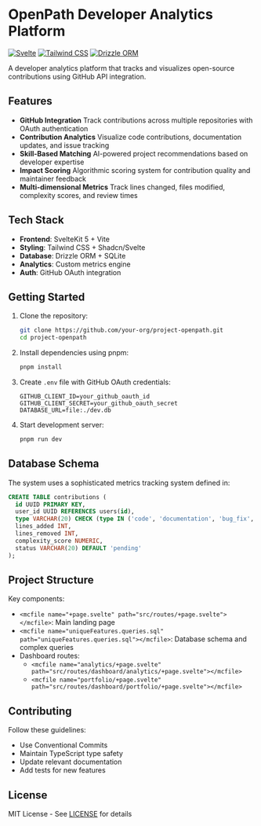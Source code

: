 # OpenPath Developer Analytics Platform

[![Svelte](https://img.shields.io/badge/Svelte-5.0-orange)](https://svelte.dev)
[![Tailwind CSS](https://img.shields.io/badge/Tailwind_CSS-3.0-blue)](https://tailwindcss.com)
[![Drizzle ORM](https://img.shields.io/badge/Drizzle_ORM-0.25-yellow)](https://orm.drizzle.team)

A developer analytics platform that tracks and visualizes open-source contributions using GitHub API integration.

## Features

- **GitHub Integration**
  Track contributions across multiple repositories with OAuth authentication
- **Contribution Analytics**
  Visualize code contributions, documentation updates, and issue tracking
- **Skill-Based Matching**
  AI-powered project recommendations based on developer expertise
- **Impact Scoring**
  Algorithmic scoring system for contribution quality and maintainer feedback
- **Multi-dimensional Metrics**
  Track lines changed, files modified, complexity scores, and review times

## Tech Stack

- **Frontend**: SvelteKit 5 + Vite
- **Styling**: Tailwind CSS + Shadcn/Svelte
- **Database**: Drizzle ORM + SQLite
- **Analytics**: Custom metrics engine
- **Auth**: GitHub OAuth integration

## Getting Started

1. Clone the repository:
   ```bash
   git clone https://github.com/your-org/project-openpath.git
   cd project-openpath
   ```

2. Install dependencies using pnpm:

   ```bash
   pnpm install
   ```

3. Create `.env` file with GitHub OAuth credentials:

   ```env
   GITHUB_CLIENT_ID=your_github_oauth_id
   GITHUB_CLIENT_SECRET=your_github_oauth_secret
   DATABASE_URL=file:./dev.db
   ```

4. Start development server:
   ```bash
   pnpm run dev
   ```

## Database Schema

The system uses a sophisticated metrics tracking system defined in:

```sql
CREATE TABLE contributions (
  id UUID PRIMARY KEY,
  user_id UUID REFERENCES users(id),
  type VARCHAR(20) CHECK (type IN ('code', 'documentation', 'bug_fix', 'feature')),
  lines_added INT,
  lines_removed INT,
  complexity_score NUMERIC,
  status VARCHAR(20) DEFAULT 'pending'
);
```

## Project Structure

Key components:

- `<mcfile name="+page.svelte" path="src/routes/+page.svelte"></mcfile>`: Main landing page
- `<mcfile name="uniqueFeatures.queries.sql" path="uniqueFeatures.queries.sql"></mcfile>`: Database schema and complex queries
- Dashboard routes:
  - `<mcfile name="analytics/+page.svelte" path="src/routes/dashboard/analytics/+page.svelte"></mcfile>`
  - `<mcfile name="portfolio/+page.svelte" path="src/routes/dashboard/portfolio/+page.svelte"></mcfile>`

## Contributing

Follow these guidelines:

- Use Conventional Commits
- Maintain TypeScript type safety
- Update relevant documentation
- Add tests for new features

## License

MIT License - See [LICENSE](LICENSE) for details
